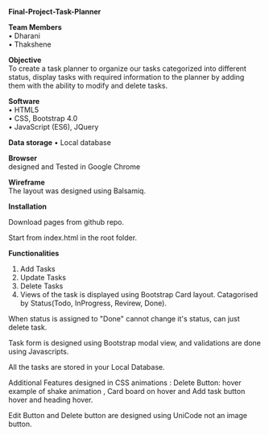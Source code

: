 **Final-Project-Task-Planner**  

**Team Members**  
•	Dharani  
•	Thakshene

**Objective**  
To create a task planner to organize our tasks categorized into different status, display tasks with required information to the planner by adding them with the ability to modify and delete tasks. 

**Software**  
•	HTML5    
•	CSS, Bootstrap 4.0    
•	JavaScript (ES6), JQuery

**Data storage**
•	Local database 

**Browser**  
designed and Tested in Google Chrome

**Wireframe**  
The layout was designed using Balsamiq.

**Installation**

Download pages from github repo.

Start from index.html in the root folder.

**Functionalities**
1. Add Tasks 
2. Update Tasks
3. Delete Tasks
4. Views of the task is displayed using Bootstrap Card layout. Catagorised by Status(Todo, InProgress, Revirew, Done).

When status is assigned to "Done" cannot change it's status, can just delete task.

Task form is designed using Bootstrap modal view, and validations are done using Javascripts.

All the tasks are stored in your Local Database.

Additional Features designed in CSS animations : Delete Button: hover example of shake animation , Card board on hover and Add task button hover and heading hover.

Edit Button and Delete button are designed using UniCode not an image button.



